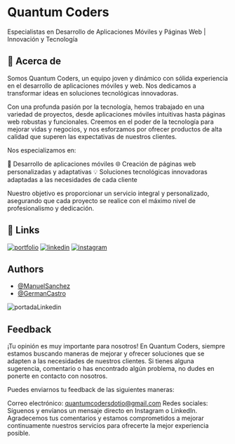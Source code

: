 
# Quantum Coders

Especialistas en Desarrollo de Aplicaciones Móviles y Páginas Web | Innovación y Tecnología


## 🚀 Acerca de
Somos Quantum Coders, un equipo joven y dinámico con sólida experiencia en el desarrollo de aplicaciones móviles y web. Nos dedicamos a transformar ideas en soluciones tecnológicas innovadoras.

Con una profunda pasión por la tecnología, hemos trabajado en una variedad de proyectos, desde aplicaciones móviles intuitivas hasta páginas web robustas y funcionales. Creemos en el poder de la tecnología para mejorar vidas y negocios, y nos esforzamos por ofrecer productos de alta calidad que superen las expectativas de nuestros clientes.

Nos especializamos en:

📱 Desarrollo de aplicaciones móviles
🌐 Creación de páginas web personalizadas y adaptativas
💡 Soluciones tecnológicas innovadoras adaptadas a las necesidades de cada cliente

Nuestro objetivo es proporcionar un servicio integral y personalizado, asegurando que cada proyecto se realice con el máximo nivel de profesionalismo y dedicación.


## 🔗 Links
[![portfolio](https://img.shields.io/badge/my_portfolio-000?style=for-the-badge&logo=ko-fi&logoColor=white)](http://quantumcoders.io/)
[![linkedin](https://img.shields.io/badge/linkedin-0A66C2?style=for-the-badge&logo=linkedin&logoColor=white)](https://www.linkedin.com/in/quantum-coders/)
[![instagram](https://img.shields.io/badge/instagram-E4405F?style=for-the-badge&logo=instagram&logoColor=white)](https://www.instagram.com/quantum_coders/)



## Authors

- [@ManuelSanchez](https://github.com/HitMonChann)
- [@GermanCastro](https://github.com/patamimbre)


![portadaLinkedin](https://github.com/quantumcoders-io/.github/assets/37000524/5032d971-3f41-4773-b94e-56da907a628b)


## Feedback

¡Tu opinión es muy importante para nosotros! En Quantum Coders, siempre estamos buscando maneras de mejorar y ofrecer soluciones que se adapten a las necesidades de nuestros clientes. Si tienes alguna sugerencia, comentario o has encontrado algún problema, no dudes en ponerte en contacto con nosotros.

Puedes enviarnos tu feedback de las siguientes maneras:

Correo electrónico: quantumcodersdotio@gmail.com
Redes sociales: Síguenos y envíanos un mensaje directo en Instagram o LinkedIn.
Agradecemos tus comentarios y estamos comprometidos a mejorar continuamente nuestros servicios para ofrecerte la mejor experiencia posible.

